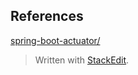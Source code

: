

## References
[spring-boot-actuator/](https://www.callicoder.com/spring-boot-actuator/)
> Written with [StackEdit](https://stackedit.io/).
